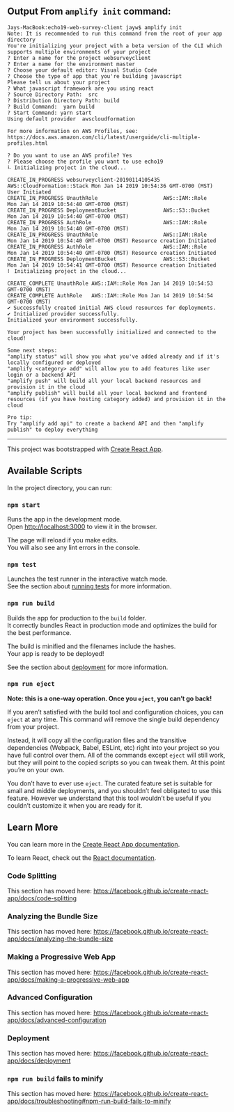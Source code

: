 

Output From `amplify init` command:
-----------------------------------


    Jays-MacBook:echo19-web-survey-client jayw$ amplify init
    Note: It is recommended to run this command from the root of your app directory
    You're initializing your project with a beta version of the CLI which supports multiple environments of your project
    ? Enter a name for the project websurveyclient
    ? Enter a name for the environment master
    ? Choose your default editor: Visual Studio Code
    ? Choose the type of app that you're building javascript
    Please tell us about your project
    ? What javascript framework are you using react
    ? Source Directory Path:  src
    ? Distribution Directory Path: build
    ? Build Command:  yarn build
    ? Start Command: yarn start
    Using default provider  awscloudformation

    For more information on AWS Profiles, see:
    https://docs.aws.amazon.com/cli/latest/userguide/cli-multiple-profiles.html

    ? Do you want to use an AWS profile? Yes
    ? Please choose the profile you want to use echo19
    ⠧ Initializing project in the cloud...

    CREATE_IN_PROGRESS websurveyclient-20190114105435 AWS::CloudFormation::Stack Mon Jan 14 2019 10:54:36 GMT-0700 (MST) User Initiated             
    CREATE_IN_PROGRESS UnauthRole                     AWS::IAM::Role             Mon Jan 14 2019 10:54:40 GMT-0700 (MST)                            
    CREATE_IN_PROGRESS DeploymentBucket               AWS::S3::Bucket            Mon Jan 14 2019 10:54:40 GMT-0700 (MST)                            
    CREATE_IN_PROGRESS AuthRole                       AWS::IAM::Role             Mon Jan 14 2019 10:54:40 GMT-0700 (MST)                            
    CREATE_IN_PROGRESS UnauthRole                     AWS::IAM::Role             Mon Jan 14 2019 10:54:40 GMT-0700 (MST) Resource creation Initiated
    CREATE_IN_PROGRESS AuthRole                       AWS::IAM::Role             Mon Jan 14 2019 10:54:40 GMT-0700 (MST) Resource creation Initiated
    CREATE_IN_PROGRESS DeploymentBucket               AWS::S3::Bucket            Mon Jan 14 2019 10:54:41 GMT-0700 (MST) Resource creation Initiated
    ⠇ Initializing project in the cloud...

    CREATE_COMPLETE UnauthRole AWS::IAM::Role Mon Jan 14 2019 10:54:53 GMT-0700 (MST) 
    CREATE_COMPLETE AuthRole   AWS::IAM::Role Mon Jan 14 2019 10:54:54 GMT-0700 (MST) 
    ✔ Successfully created initial AWS cloud resources for deployments.
    ✔ Initialized provider successfully.
    Initialized your environment successfully.

    Your project has been successfully initialized and connected to the cloud!

    Some next steps:
    "amplify status" will show you what you've added already and if it's locally configured or deployed
    "amplify <category> add" will allow you to add features like user login or a backend API
    "amplify push" will build all your local backend resources and provision it in the cloud
    "amplify publish" will build all your local backend and frontend resources (if you have hosting category added) and provision it in the cloud

    Pro tip:
    Try "amplify add api" to create a backend API and then "amplify publish" to deploy everything



__________________________________________________________

This project was bootstrapped with [Create React App](https://github.com/facebook/create-react-app).

## Available Scripts

In the project directory, you can run:

### `npm start`

Runs the app in the development mode.<br>
Open [http://localhost:3000](http://localhost:3000) to view it in the browser.

The page will reload if you make edits.<br>
You will also see any lint errors in the console.

### `npm test`

Launches the test runner in the interactive watch mode.<br>
See the section about [running tests](https://facebook.github.io/create-react-app/docs/running-tests) for more information.

### `npm run build`

Builds the app for production to the `build` folder.<br>
It correctly bundles React in production mode and optimizes the build for the best performance.

The build is minified and the filenames include the hashes.<br>
Your app is ready to be deployed!

See the section about [deployment](https://facebook.github.io/create-react-app/docs/deployment) for more information.

### `npm run eject`

**Note: this is a one-way operation. Once you `eject`, you can’t go back!**

If you aren’t satisfied with the build tool and configuration choices, you can `eject` at any time. This command will remove the single build dependency from your project.

Instead, it will copy all the configuration files and the transitive dependencies (Webpack, Babel, ESLint, etc) right into your project so you have full control over them. All of the commands except `eject` will still work, but they will point to the copied scripts so you can tweak them. At this point you’re on your own.

You don’t have to ever use `eject`. The curated feature set is suitable for small and middle deployments, and you shouldn’t feel obligated to use this feature. However we understand that this tool wouldn’t be useful if you couldn’t customize it when you are ready for it.

## Learn More

You can learn more in the [Create React App documentation](https://facebook.github.io/create-react-app/docs/getting-started).

To learn React, check out the [React documentation](https://reactjs.org/).

### Code Splitting

This section has moved here: https://facebook.github.io/create-react-app/docs/code-splitting

### Analyzing the Bundle Size

This section has moved here: https://facebook.github.io/create-react-app/docs/analyzing-the-bundle-size

### Making a Progressive Web App

This section has moved here: https://facebook.github.io/create-react-app/docs/making-a-progressive-web-app

### Advanced Configuration

This section has moved here: https://facebook.github.io/create-react-app/docs/advanced-configuration

### Deployment

This section has moved here: https://facebook.github.io/create-react-app/docs/deployment

### `npm run build` fails to minify

This section has moved here: https://facebook.github.io/create-react-app/docs/troubleshooting#npm-run-build-fails-to-minify
